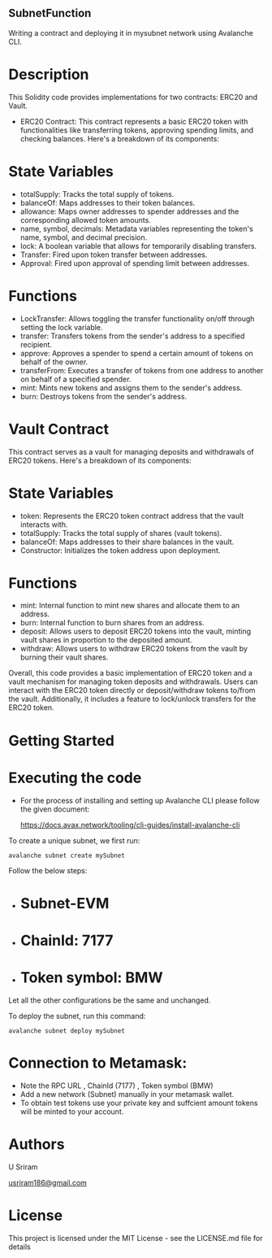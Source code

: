 ## SubnetFunction
Writing a contract and deploying it in mysubnet network using Avalanche CLI.

# Description
This Solidity code provides implementations for two contracts: ERC20 and Vault.

- ERC20 Contract: This contract represents a basic ERC20 token with functionalities like transferring tokens, approving spending limits, and checking balances. Here's a breakdown of its components:

# State Variables

- totalSupply: Tracks the total supply of tokens.
- balanceOf: Maps addresses to their token balances.
- allowance: Maps owner addresses to spender addresses and the corresponding allowed token amounts.
- name, symbol, decimals: Metadata variables representing the token's name, symbol, and decimal precision.
- lock: A boolean variable that allows for temporarily disabling transfers.
- Transfer: Fired upon token transfer between addresses.
- Approval: Fired upon approval of spending limit between addresses.
  
# Functions
- LockTransfer: Allows toggling the transfer functionality on/off through setting the lock variable.
- transfer: Transfers tokens from the sender's address to a specified recipient.
- approve: Approves a spender to spend a certain amount of tokens on behalf of the owner.
- transferFrom: Executes a transfer of tokens from one address to another on behalf of a specified spender.
- mint: Mints new tokens and assigns them to the sender's address.
- burn: Destroys tokens from the sender's address.

# Vault Contract
This contract serves as a vault for managing deposits and withdrawals of ERC20 tokens. Here's a breakdown of its components:

# State Variables

- token: Represents the ERC20 token contract address that the vault interacts with.
- totalSupply: Tracks the total supply of shares (vault tokens).
- balanceOf: Maps addresses to their share balances in the vault.
- Constructor: Initializes the token address upon deployment.

# Functions
- mint: Internal function to mint new shares and allocate them to an address.
- burn: Internal function to burn shares from an address.
- deposit: Allows users to deposit ERC20 tokens into the vault, minting vault shares in proportion to the deposited amount.
- withdraw: Allows users to withdraw ERC20 tokens from the vault by burning their vault shares.


Overall, this code provides a basic implementation of ERC20 token and a vault mechanism for managing token deposits and withdrawals. Users can interact with the ERC20 token directly or deposit/withdraw tokens to/from the vault. Additionally, it includes a feature to lock/unlock transfers for the ERC20 token.

# Getting Started
# Executing the code
- For the process of installing and setting up Avalanche CLI please follow the given document:
    
    https://docs.avax.network/tooling/cli-guides/install-avalanche-cli

To create a unique subnet, we first run:

    avalanche subnet create mySubnet

Follow the below steps: 

- # Subnet-EVM

- # ChainId: 7177

- # Token symbol: BMW

Let all the other configurations be the same and unchanged.

To deploy the subnet, run this command:

    avalanche subnet deploy mySubnet

# Connection to Metamask:
- Note the RPC URL , ChainId (7177) , Token symbol (BMW)
- Add a new network (Subnet) manually in your metamask wallet.
- To obtain test tokens use your private key and suffcient amount tokens will be minted to your account. 

# Authors
U Sriram

usriram186@gmail.com

# License
This project is licensed under the MIT License - see the LICENSE.md file for details
